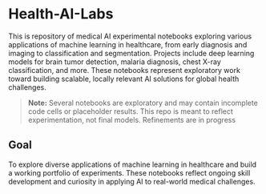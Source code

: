# Health-AI-Labs

This is repository of medical AI experimental notebooks exploring various applications of machine learning in healthcare, from early diagnosis and imaging to classification and segmentation. Projects include deep learning models for brain tumor detection, malaria diagnosis, chest X-ray classification, and more.
These notebooks represent exploratory work toward building scalable, locally relevant AI solutions for global health challenges.

> **Note:** 
Several notebooks are exploratory and may contain incomplete code cells or placeholder results. This repo is meant to reflect experimentation, not final models. Refinements are in progress

## Goal
To explore diverse applications of machine learning in healthcare and build a working portfolio of experiments. These notebooks reflect ongoing skill development and curiosity in applying AI to real-world medical challenges.
